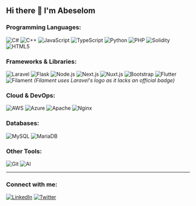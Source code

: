## Hi there 👋 I'm Abeselom 

<!--
**abisgit/abisgit** is a ✨ _special_ ✨ repository because its `README.md` (this file) appears on your GitHub profile.

Here are some ideas to get you started:

- 🔭 I’m currently working on ...
- 🌱 I’m currently learning ...
- 👯 I’m looking to collaborate on ...
- 🤔 I’m looking for help with ...
- 💬 Ask me about ...
- 📫 How to reach me: ...
- 😄 Pronouns: ...
- ⚡ Fun fact: ...
-->

### Programming Languages:
![C#](https://img.shields.io/badge/C%23-239120?logo=c-sharp&logoColor=white)
![C++](https://img.shields.io/badge/C%2B%2B-00599C?logo=c%2B%2B&logoColor=white)
![JavaScript](https://img.shields.io/badge/JavaScript-F7DF1E?logo=javascript&logoColor=black)
![TypeScript](https://img.shields.io/badge/TypeScript-3178C6?logo=typescript&logoColor=white)
![Python](https://img.shields.io/badge/Python-3776AB?logo=python&logoColor=white)
![PHP](https://img.shields.io/badge/PHP-777BB4?logo=php&logoColor=white)
![Solidity](https://img.shields.io/badge/Solidity-363636?logo=solidity&logoColor=white)
![HTML5](https://img.shields.io/badge/HTML5-E34F26?logo=html5&logoColor=white)

### Frameworks & Libraries:
![Laravel](https://img.shields.io/badge/Laravel-FF2D20?logo=laravel&logoColor=white)
![Flask](https://img.shields.io/badge/Flask-000000?logo=flask&logoColor=white)
![Node.js](https://img.shields.io/badge/Node.js-339933?logo=node.js&logoColor=white)
![Next.js](https://img.shields.io/badge/Next.js-000000?logo=next.js&logoColor=white)
![Nuxt.js](https://img.shields.io/badge/Nuxt.js-00DC82?logo=nuxt.js&logoColor=white)
![Bootstrap](https://img.shields.io/badge/Bootstrap-7952B3?logo=bootstrap&logoColor=white)
![Flutter](https://img.shields.io/badge/Flutter-02569B?logo=flutter&logoColor=white)
![Filament](https://img.shields.io/badge/Filament-FF5722?logo=laravel&logoColor=white) *(Filament uses Laravel's logo as it lacks an official badge)*

### Cloud & DevOps:
![AWS](https://img.shields.io/badge/AWS-232F3E?logo=amazon-aws&logoColor=white)
![Azure](https://img.shields.io/badge/Azure-0078D4?logo=microsoft-azure&logoColor=white)
![Apache](https://img.shields.io/badge/Apache-D22128?logo=apache&logoColor=white)
![Nginx](https://img.shields.io/badge/Nginx-009639?logo=nginx&logoColor=white)

### Databases:
![MySQL](https://img.shields.io/badge/MySQL-4479A1?logo=mysql&logoColor=white)
![MariaDB](https://img.shields.io/badge/MariaDB-003545?logo=mariadb&logoColor=white)

### Other Tools:
![Git](https://img.shields.io/badge/Git-F05032?logo=git&logoColor=white)
![AI](https://img.shields.io/badge/AI-FFD700?logo=openai&logoColor=black)

---

### Connect with me:
[![LinkedIn](https://img.shields.io/badge/LinkedIn-0077B5?logo=linkedin&logoColor=white)](https://linkedin.com/in/abeselom-landber-1a761715a)
[![Twitter](https://img.shields.io/badge/Twitter-1DA1F2?logo=twitter&logoColor=white)](https://twitter.com/yourprofile)

